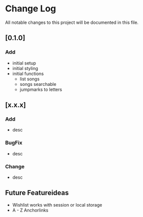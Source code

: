 # Change Log

All notable changes to this project will be documented in this file.

<!-- Check [Keep a Changelog](http://keepachangelog.com/) for recommendations on how to structure this file. -->

## [0.1.0]

### Add

-   initial setup
-   initial styling
-   initial functions
    -   list songs
    -   songs searchable
    -   jumpmarks to letters

## [x.x.x]

### Add

-   desc

### BugFix

-   desc

### Change

-   desc

## Future Featureideas

-   Wishlist works with session or local storage
-   A - Z Anchorlinks
